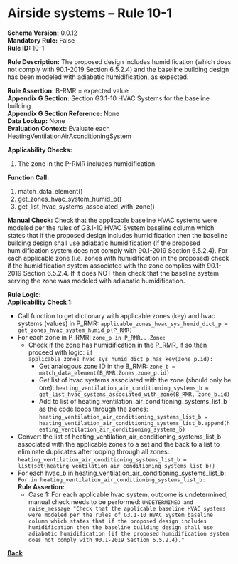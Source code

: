 # Airside systems – Rule 10-1  
**Schema Version:** 0.0.12  
**Mandatory Rule:** False    
**Rule ID:** 10-1  
 
**Rule Description:** The proposed design includes humidification (which does not comply with 90.1-2019 Section 6.5.2.4) and the baseline building design has been modeled with adiabatic humidification, as expected.  

**Rule Assertion:** B-RMR = expected value                                           
**Appendix G Section:** Section G3.1-10 HVAC Systems for the baseline building  
**Appendix G Section Reference:** None  
**Data Lookup:** None  
**Evaluation Context:** Evaluate each HeatingVentilationAirAconditioningSystem   

**Applicability Checks:** 

1. The zone in the P-RMR includes humidification.

**Function Call:** 

1. match_data_element()
2. get_zones_hvac_system_humid_p()
3. get_list_hvac_systems_associated_with_zone()

**Manual Check:** Check that the applicable baseline HVAC systems were modeled per the rules of G3.1-10 HVAC System baseline column which states that if the proposed design includes humidification then the baseline building design shall use adiabatic humidification (if the proposed humidification system does not comply with 90.1-2019 Section 6.5.2.4). For each applicable zone (i.e. zones with humidification in the proposed) check if the humidification system associated with the zone complies with 90.1-2019 Section 6.5.2.4. If it does NOT then check that the baseline system serving the zone was modeled with adiabatic humidification. 
 
**Rule Logic:**  
**Applicability Check 1:** 
- Call function to get dictionary with applicable zones (key) and hvac systems (values) in P_RMR: `applicable_zones_hvac_sys_humid_dict_p = get_zones_hvac_system_humid_p(P_RMR)`
- For each zone in P_RMR: `zone_p in P_RMR...Zone:`
    - Check if the zone has humidification in the P_RMR, if so then proceed with logic: `if applicable_zones_hvac_sys_humid_dict_p.has_key(zone_p.id):`
        - Get analogous zone ID in the B_RMR: `zone_b = match_data_element(B_RMR,Zones,zone_p.id)`
        - Get list of hvac systems associated with the zone (should only be one): `heating_ventilation_air_conditioning_systems_b = get_list_hvac_systems_associated_with_zone(B_RMR, zone_b.id)`
        - Add to list of heating_ventilation_air_conditioning_systems_list_b as the code loops through the zones: `heating_ventilation_air_conditioning_systems_list_b = heating_ventilation_air_conditioning_systems_list_b.append(heating_ventilation_air_conditioning_systems_b)`                
- Convert the list of heating_ventilation_air_conditioning_systems_list_b associated with the applicable zones to a set and the back to a list to eliminate duplicates after looping through all zones: `heating_ventilation_air_conditioning_systems_list_b = list(set(heating_ventilation_air_conditioning_systems_list_b))`
- For each hvac_b in heating_ventilation_air_conditioning_systems_list_b: `For in heating_ventilation_air_conditioning_systems_list_b:`   
    **Rule Assertion:**
    - Case 1: For each applicable hvac system, outcome is undetermined, manual check needs to be performed: `UNDETERMINED and raise_message "Check that the applicable baseline HVAC systems were modeled per the rules of G3.1-10 HVAC System baseline column which states that if the proposed design includes humidification then the baseline building design shall use adiabatic humidification (if the proposed humidification system does not comply with 90.1-2019 Section 6.5.2.4)."`
    


 **[Back](../_toc.md)**
